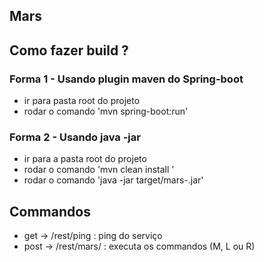 ## Mars

## Como fazer build ?

### Forma 1 - Usando plugin maven do Spring-boot

- ir para pasta root do projeto
- rodar o comando 'mvn spring-boot:run'

### Forma 2 - Usando java -jar

- ir para a pasta root do projeto
- rodar o comando 'mvn clean install '
- rodar o comando 'java -jar target/mars-<versao>.jar'

## Commandos

- get -> /rest/ping : ping do serviço
- post -> /rest/mars/<comando> : executa os commandos (M, L ou R)